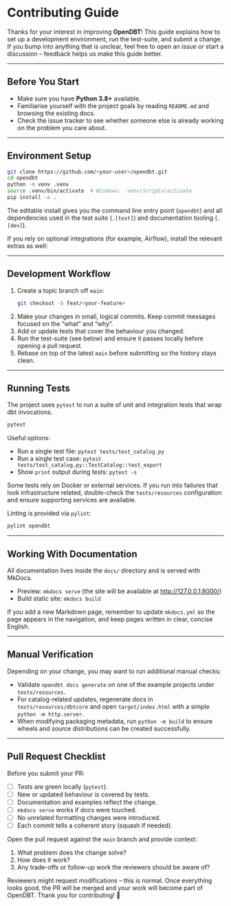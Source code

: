 # Contributing Guide

Thanks for your interest in improving **OpenDBT**! This guide explains how to set up a development
environment, run the test-suite, and submit a change. If you bump into anything that is unclear, feel free
to open an issue or start a discussion – feedback helps us make this guide better.

---

## Before You Start

- Make sure you have **Python 3.8+** available.
- Familiarise yourself with the project goals by reading `README.md` and browsing the existing docs.
- Check the issue tracker to see whether someone else is already working on the problem you care about.

---

## Environment Setup

```bash
git clone https://github.com/<your-user>/opendbt.git
cd opendbt
python -m venv .venv
source .venv/bin/activate  # Windows: .venv\Scripts\activate
pip install -e .
```

The editable install gives you the command line entry point (`opendbt`) and all dependencies used in the
test suite (`.[test]`) and documentation tooling (`.[dev]`).

If you rely on optional integrations (for example, Airflow), install the relevant extras as well:

---

## Development Workflow

1. Create a topic branch off `main`:
   ```bash
   git checkout -b feat/<your-feature>
   ```
2. Make your changes in small, logical commits. Keep commit messages focused on the “what” and “why”.
3. Add or update tests that cover the behaviour you changed.
4. Run the test-suite (see below) and ensure it passes locally before opening a pull request.
5. Rebase on top of the latest `main` before submitting so the history stays clean.

---

## Running Tests

The project uses `pytest` to run a suite of unit and integration tests that wrap dbt invocations.

```bash
pytest
```

Useful options:

- Run a single test file: `pytest tests/test_catalog.py`
- Run a single test case: `pytest tests/test_catalog.py::TestCatalog::test_export`
- Show `print` output during tests: `pytest -s`

Some tests rely on Docker or external services. If you run into failures that look infrastructure related,
double-check the `tests/resources` configuration and ensure supporting services are available.

Linting is provided via `pylint`:

```bash
pylint opendbt
```

---

## Working With Documentation

All documentation lives inside the `docs/` directory and is served with MkDocs.

- Preview: `mkdocs serve` (the site will be available at http://127.0.0.1:8000/)
- Build static site: `mkdocs build`

If you add a new Markdown page, remember to update `mkdocs.yml` so the page appears in the navigation,
and keep pages written in clear, concise English.

---

## Manual Verification

Depending on your change, you may want to run additional manual checks:

- Validate `opendbt docs generate` on one of the example projects under `tests/resources`.
- For catalog-related updates, regenerate docs in `tests/resources/dbtcore` and open `target/index.html`
  with a simple `python -m http.server`.
- When modifying packaging metadata, run `python -m build` to ensure wheels and source distributions
  can be created successfully.

---

## Pull Request Checklist

Before you submit your PR:

- [ ] Tests are green locally (`pytest`).
- [ ] New or updated behaviour is covered by tests.
- [ ] Documentation and examples reflect the change.
- [ ] `mkdocs serve` works if docs were touched.
- [ ] No unrelated formatting changes were introduced.
- [ ] Each commit tells a coherent story (squash if needed).

Open the pull request against the `main` branch and provide context:

1. What problem does the change solve?
2. How does it work?
3. Any trade-offs or follow-up work the reviewers should be aware of?

Reviewers might request modifications – this is normal. Once everything looks good, the PR will be merged
and your work will become part of OpenDBT. Thank you for contributing! 🎉
